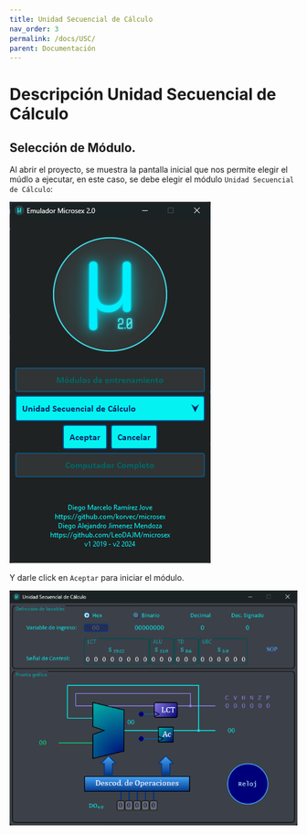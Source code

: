 ```yaml
---
title: Unidad Secuencial de Cálculo
nav_order: 3
permalink: /docs/USC/
parent: Documentación
---
```


# Descripción Unidad Secuencial de Cálculo

## Selección de Módulo.

Al abrir el proyecto, se muestra la pantalla inicial que nos permite elegir el múdlo a ejecutar, en este caso, se debe elegir el módulo `Unidad Secuencial de Cálculo`:

![usc0](/assets/usc0.png)

Y darle click en `Aceptar` para iniciar el módulo.

![usc1](/assets/usc1.png)
